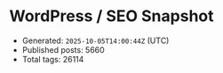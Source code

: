 # WordPress / SEO Snapshot

- Generated: `2025-10-05T14:00:44Z` (UTC)
- Published posts: 5660
- Total tags: 26114
